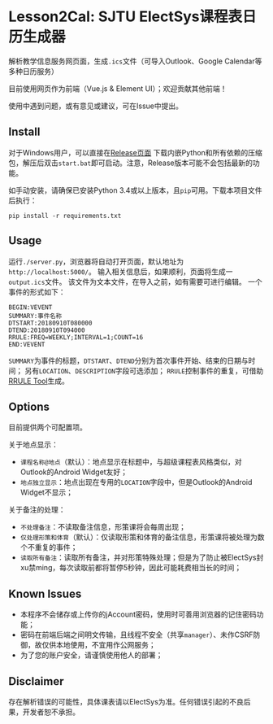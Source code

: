 # Lesson2Cal: SJTU ElectSys课程表日历生成器

解析教学信息服务网页面，生成`.ics`文件（可导入Outlook、Google Calendar等多种日历服务）

目前使用网页作为前端（Vue.js & Element UI）；欢迎贡献其他前端！

使用中遇到问题，或有意见或建议，可在Issue中提出。

## Install

对于Windows用户，可以直接在[Release页面](https://github.com/Tantalus13A98B5F/lesson2cal/releases)
下载内嵌Python和所有依赖的压缩包，解压后双击`start.bat`即可启动。注意，Release版本可能不会包括最新的功能。

如手动安装，请确保已安装Python 3.4或以上版本，且`pip`可用。下载本项目文件后执行：
```
pip install -r requirements.txt
```

## Usage

运行`./server.py`，浏览器将自动打开页面，默认地址为`http://localhost:5000/`。
输入相关信息后，如果顺利，页面将生成一`output.ics`文件。
该文件为文本文件，在导入之前，如有需要可进行编辑。
一个事件的形式如下：
```
BEGIN:VEVENT
SUMMARY:事件名称
DTSTART:20180910T080000
DTEND:20180910T094000
RRULE:FREQ=WEEKLY;INTERVAL=1;COUNT=16
END:VEVENT
```
`SUMMARY`为事件的标题，`DTSTART`、`DTEND`分别为首次事件开始、结束的日期与时间；
另有`LOCATION`、`DESCRIPTION`字段可选添加；
`RRULE`控制事件的重复，可借助[RRULE Tool](https://icalendar.org/rrule-tool.html)生成。

## Options

目前提供两个可配置项。

关于地点显示：
- `课程名称@地点`（默认）：地点显示在标题中，与超级课程表风格类似，对Outlook的Android Widget友好；
- `地点独立显示`：地点出现在专用的`LOCATION`字段中，但是Outlook的Android Widget不显示；

关于备注的处理：
- `不处理备注`：不读取备注信息，形策课将会每周出现；
- `仅处理形策和体育`（默认）：仅读取形策和体育的备注信息，形策课将被处理为数个不重复的事件；
- `读取所有备注`：读取所有备注，并对形策特殊处理；但是为了防止被ElectSys封xu禁ming，每次读取前都将暂停5秒钟，因此可能耗费相当长的时间；

## Known Issues

- 本程序不会储存或上传你的jAccount密码，使用时可善用浏览器的记住密码功能；
- 密码在前端后端之间明文传输，且线程不安全（共享`manager`）、未作CSRF防御，故仅供本地使用，不宜用作公网服务；
- 为了您的账户安全，请谨慎使用他人的部署；

## Disclaimer

存在解析错误的可能性，具体课表请以ElectSys为准。任何错误引起的不良后果，开发者恕不承担。
